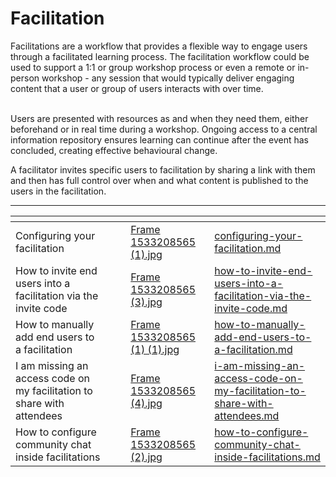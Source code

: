 # Facilitation

Facilitations are a workflow that provides a flexible way to engage users through a facilitated learning process. The facilitation workflow could be used to support a 1:1 or group workshop process or even a remote or in-person workshop - any session that would typically deliver engaging content that a user or group of users interacts with over time.

\
Users are presented with resources as and when they need them, either beforehand or in real time during a workshop. Ongoing access to a central information repository ensures learning can continue after the event has concluded, creating effective behavioural change.&#x20;



A facilitator invites specific users to facilitation by sharing a link with them and then has full control over when and what content is published to the users in the facilitation.&#x20;

***

<table data-view="cards"><thead><tr><th></th><th></th><th></th><th data-hidden data-card-cover data-type="files"></th><th data-hidden data-card-target data-type="content-ref"></th></tr></thead><tbody><tr><td>Configuring your facilitation </td><td></td><td></td><td><a href="../../../.gitbook/assets/Frame 1533208565 (1).jpg">Frame 1533208565 (1).jpg</a></td><td><a href="configuring-your-facilitation.md">configuring-your-facilitation.md</a></td></tr><tr><td>How to invite end users into a facilitation via the invite code</td><td></td><td></td><td><a href="../../../.gitbook/assets/Frame 1533208565 (3).jpg">Frame 1533208565 (3).jpg</a></td><td><a href="how-to-invite-end-users-into-a-facilitation-via-the-invite-code.md">how-to-invite-end-users-into-a-facilitation-via-the-invite-code.md</a></td></tr><tr><td>How to manually add end users to a facilitation</td><td></td><td></td><td><a href="../../../.gitbook/assets/Frame 1533208565 (1) (1).jpg">Frame 1533208565 (1) (1).jpg</a></td><td><a href="how-to-manually-add-end-users-to-a-facilitation.md">how-to-manually-add-end-users-to-a-facilitation.md</a></td></tr><tr><td>I am missing an access code on my facilitation to share with attendees</td><td></td><td></td><td><a href="../../../.gitbook/assets/Frame 1533208565 (4).jpg">Frame 1533208565 (4).jpg</a></td><td><a href="i-am-missing-an-access-code-on-my-facilitation-to-share-with-attendees.md">i-am-missing-an-access-code-on-my-facilitation-to-share-with-attendees.md</a></td></tr><tr><td>How to configure community chat inside facilitations</td><td></td><td></td><td><a href="../../../.gitbook/assets/Frame 1533208565 (2).jpg">Frame 1533208565 (2).jpg</a></td><td><a href="how-to-configure-community-chat-inside-facilitations.md">how-to-configure-community-chat-inside-facilitations.md</a></td></tr></tbody></table>

